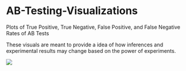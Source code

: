 # AB-Testing-Visualizations
Plots of True Positive, True Negative, False Positive, and False Negative Rates of AB Tests

These visuals are meant to provide a idea of how inferences and experimental results may change based on the power of experiments.

![](https://i.imgur.com/oPjw0uq.png)
